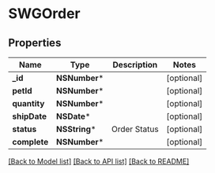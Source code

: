 # SWGOrder

## Properties
Name | Type | Description | Notes
------------ | ------------- | ------------- | -------------
**_id** | **NSNumber*** |  | [optional] 
**petId** | **NSNumber*** |  | [optional] 
**quantity** | **NSNumber*** |  | [optional] 
**shipDate** | **NSDate*** |  | [optional] 
**status** | **NSString*** | Order Status | [optional] 
**complete** | **NSNumber*** |  | [optional] 

[[Back to Model list]](../README.md#documentation-for-models) [[Back to API list]](../README.md#documentation-for-api-endpoints) [[Back to README]](../README.md)


